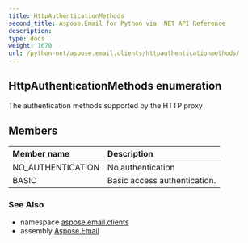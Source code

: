 ```yaml
---
title: HttpAuthenticationMethods
second_title: Aspose.Email for Python via .NET API Reference
description: 
type: docs
weight: 1670
url: /python-net/aspose.email.clients/httpauthenticationmethods/
---
```


## HttpAuthenticationMethods enumeration

The authentication methods supported by the HTTP proxy

## Members
| Member name | Description |
| :- | :- |
|NO_AUTHENTICATION|No authentication|
|BASIC|Basic access authentication.|

### See Also

* namespace [aspose.email.clients](/email/python-net/aspose.email.clients/)
* assembly [Aspose.Email](/email/python-net/)

